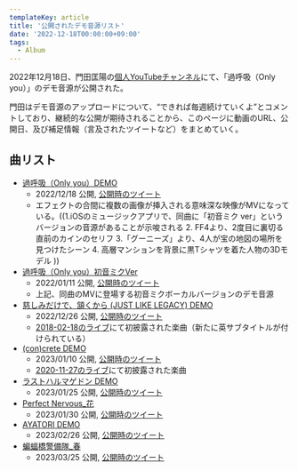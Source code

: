 ```yaml
---
templateKey: article
title: '公開されたデモ音源リスト'
date: '2022-12-18T00:00:00+09:00'
tags:
  - Album
---
```

2022年12月18日、門田匡陽の[個人YouTubeチャンネル](https://www.youtube.com/@user-zf9rg1vl6w)にて、「過呼吸（Only you）」のデモ音源が公開された。

門田はデモ音源のアップロードについて、<q cite="https://twitter.com/Poet_type_M/status/1604175109626830848">できれば毎週続けていくよ</q>とコメントしており、継続的な公開が期待されることから、このページに動画のURL、公開日、及び補足情報（言及されたツイートなど）をまとめていく。

## 曲リスト

- [過呼吸（Only you）DEMO](https://www.youtube.com/watch?v=BeLZorosqJE)
  - 2022/12/18 公開, [公開時のツイート](https://twitter.com/Poet_type_M/status/1604144862122496001)
  - エフェクトの合間に複数の画像が挿入される意味深な映像がMVになっている。((1.iOSのミュージックアプリで、同曲に「初音ミク ver」というバージョンの音源があることが示唆される 2. FF4より、2度目に裏切る直前のカインのセリフ 3.「グーニーズ」より、4人が宝の地図の場所を見つけたシーン 4. 高層マンションを背景に黒Tシャツを着た人物の3Dモデル ))
- [過呼吸（Only you）初音ミクVer](https://www.youtube.com/watch?v=vsWU3kO56aM)
  - 2022/01/11 公開, [公開時のツイート](https://twitter.com/Poet_type_M/status/1613166224808239104) 
  - 上記、同曲のMVに登場する初音ミクボーカルバージョンのデモ音源
- [慈しみだけで、頷くから (JUST LIKE LEGACY) DEMO](https://www.youtube.com/watch?v=g9Cugw0pINY)
  - 2022/12/26 公開, [公開時のツイート](https://twitter.com/Poet_type_M/status/1607296025886339072)
  - [2018-02-18のライブ](https://monden-info.hatenablog.com/entry/2018/02/18/000000)にて初披露された楽曲（新たに英サブタイトルが付けられている）
- [(con)crete DEMO](https://www.youtube.com/watch?v=1hgI25J_Bz8)
  - 2023/01/10 公開, [公開時のツイート](https://twitter.com/Poet_type_M/status/1612488398710919169)
  - [2020-11-27のライブ](/entry/2020/11/27/000000)にて初披露された楽曲
- [ラストハルマゲドン DEMO](https://www.youtube.com/watch?v=f7hYinPE_3I)
  - 2023/01/25 公開, [公開時のツイート](https://twitter.com/Poet_type_M/status/1618150348593717251)
- [Perfect Nervous_花](https://www.youtube.com/watch?v=phAVTM8zBuo)
  - 2023/01/30 公開, [公開時のツイート](https://twitter.com/Poet_type_M/status/1619951044762701826)
- [AYATORI DEMO](https://www.youtube.com/watch?v=XOE_W02g_zU)
  - 2023/02/26 公開, [公開時のツイート](https://twitter.com/Poet_type_M/status/1629747223960649728)
- [蝙蝠橋警備隊_春](https://www.youtube.com/watch?v=IAaKE0jijf8)
  - 2023/03/25 公開, [公開時のツイート](https://twitter.com/Poet_type_M/status/1639562115550937088)

